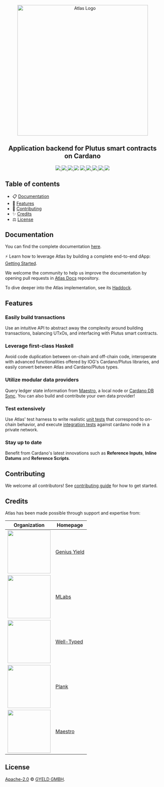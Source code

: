 <p align="center">
  <a href="https://atlas-app.io">
    <img src="https://storage.googleapis.com/geniusyield-atlas/logos/atlas-logo-light-mode.svg" alt="Atlas Logo" width="425" />
  </a>
  <h2 align="center">Application backend for Plutus smart contracts on Cardano</h2>
  <p align="center">
    <a href="https://atlas-app.io">
      <img src="https://img.shields.io/badge/-Documentation-blue?style=flat-square&logo=semantic-scholar&logoColor=white" />
    </a>
    <a href="https://geniusyield.github.io/geniusyield-framework/">
      <img src="https://img.shields.io/badge/-Haddock-5E5184?style=flat-square&logo=haskell&logoColor=white" />
    </a>
    <a href="https://cardano.stackexchange.com/questions/tagged/atlas">
      <img src="https://img.shields.io/stackexchange/cardano/t/atlas?style=flat-square" />
    </a>
    <img src="https://img.shields.io/github/commit-activity/m/geniusyield/atlas?style=flat-square" />
    <a href="https://github.com/geniusyield/atlas/blob/main/LICENSE">
      <img src="https://img.shields.io/github/license/geniusyield/atlas?style=flat-square" />
    </a>
    <a href="https://github.com/geniusyield/atlas/actions/workflows/build.yml?query=branch%3Amain">
      <img src="https://img.shields.io/badge/github%20actions-%232671E5.svg?style=flat-square&logo=githubactions&logoColor=white" />
    </a>
    <a href="./CONTRIBUTING.md">
      <img src="https://img.shields.io/badge/PRs-welcome-brightgreen.svg?style=flat-square" />
    </a>
    <a href="https://twitter.com/GeniusyieldO">
      <img src="https://img.shields.io/badge/-%40GeniusYieldO-F3F1EF?style=flat-square&logo=twitter&logoColor=1D9BF0" />
    </a>
    <a href="https://discord.gg/TNHf4fs626">
      <img src="https://img.shields.io/badge/-Discord-414EEC?style=flat-square&logo=discord&logoColor=white" />
    </a>
  </p>
</p>

## Table of contents

- 📋 [Documentation](#documentation)
- 🚀 [Features](#features)
- 📝 [Contributing](#contributing)
- ✨ [Credits](#credits)
- ⚖️ [License](#license)

## Documentation

You can find the complete documentation [here](https://atlas-app.io/).

⚡ Learn how to leverage Atlas by building a complete end-to-end dApp: [Getting Started](https://atlas-app.io/getting-started).

We welcome the community to help us improve the documentation by opening pull requests in [Atlas Docs](https://github.com/geniusyield/atlas-docs) repository.

To dive deeper into the Atlas implementation, see its [Haddock](https://geniusyield.github.io/geniusyield-framework/).

## Features

### Easily build transactions
Use an intuitive API to abstract away the complexity around building transactions, balancing UTxOs, and interfacing with Plutus smart contracts.

### Leverage first-class Haskell
Avoid code duplication between on-chain and off-chain code, interoperate with advanced functionalities offered by IOG's Cardano/Plutus libraries, and easily convert between Atlas and Cardano/Plutus types.

### Utilize modular data providers
Query ledger state information from [Maestro](https://www.gomaestro.org/dapp-platform), a local node or [Cardano DB Sync](https://github.com/input-output-hk/cardano-db-sync). You can also build and contribute your own data provider!

### Test extensively
Use Atlas' test harness to write realistic [unit tests](./getting-started/unit-tests) that correspond to on-chain behavior, and execute [integration tests](./getting-started/integration-tests) against cardano node in a private network.

### Stay up to date
Benefit from Cardano's latest innovations such as **Reference Inputs**, **Inline Datums** and **Reference Scripts**.

## Contributing

We welcome all contributors! See [contributing guide](./CONTRIBUTING.md) for how to get started.

## Credits

Atlas has been made possible through support and expertise from:

| Organization                                                                                                              | Homepage                               |
|---------------------------------------------------------------------------------------------------------------------------|----------------------------------------|
| [<img src="https://storage.googleapis.com/geniusyield-atlas/logos/gy-black.png" width="140" />](https://geniusyield.co)   | [Genius Yield](https://geniusyield.co) | 
| [<img src="https://storage.googleapis.com/geniusyield-atlas/logos/mlabs.svg" width="140" />](https://mlabs.city/)         | [MLabs](https://mlabs.city/)           |
| [<img src="https://storage.googleapis.com/geniusyield-atlas/logos/well-typed.svg" width="140" />](https://well-typed.com/)| [Well-Typed](https://well-typed.com/)  |
| [<img src="https://storage.googleapis.com/geniusyield-atlas/logos/plank.svg" width="140" />](https://www.joinplank.com/)  | [Plank](https://www.joinplank.com/)    |
| [<img src="https://storage.googleapis.com/geniusyield-atlas/logos/maestro.svg" width="140" />](https://www.gomaestro.org/)| [Maestro](https://www.gomaestro.org/)  |


## License

[Apache-2.0](./LICENSE) © [GYELD GMBH](https://www.geniusyield.co).
